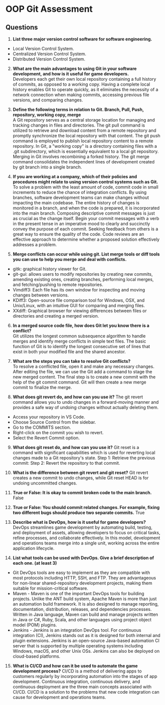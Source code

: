 # OOP Git Assessment
## **Questions**
1.	**List three major version control software for software engineering.**
- Local Version Control System.
- Centralized Version Control System.
- Distributed Version Control System.

2.	**What are the main advantages to using Git in your software development, and how is it useful for game developers.** <br>
Developers each get their own local repository containing a full history of commits, as opposed to a working copy. Having a complete local history enables Git to operate quickly, as it eliminates the necessity of a network connection when making commits, accessing previous file versions, and comparing changes.

3.	**Define the following terms in relation to Git. Branch, Pull, Push, repository, working copy, merge** <br>
A Git repository serves as a central storage location for managing and tracking changes in files and directories. 
The git pull command is utilized to retrieve and download content from a remote repository and promptly synchronize the local repository with that content. 
The git push command is employed to publish local repository content to a remote repository. 
In Git, a "working copy" is a directory containing files with a .git subdirectory, which is essentially equivalent to a local git repository. Merging in Git involves recombining a forked history. 
The git merge command consolidates the independent lines of development created by git branch into a single branch.

4.	**If you are working at a company, which of their policies and procedures might relate to using version control systems such as Git.** <br>
To solve a problem with the least amount of code, commit code in small increments to reduce the chance of integration conflicts. By using branches, software development teams can make changes without impacting the main codebase. The entire history of changes is monitored in a branch, and when the code is prepared, it is incorporated into the main branch. Composing descriptive commit messages is just as crucial as the change itself. Begin your commit messages with a verb in the present tense in an imperative mood to clearly and succinctly convey the purpose of each commit. Seeking feedback from others is a great way to ensure the quality of the code. Code reviews are an effective approach to determine whether a proposed solution effectively addresses a problem.

5.	**Merge conflicts can occur while using git. List merge tools or diff tools you can use to help you merge and deal with conflicts.** <br>
- gitk: graphical history viewer for Git.
- git-gui: allows users to modify repositories by creating new commits, amending existing ones, creating branches, performing local merges, and fetching/pushing to remote repositories.
- Vimdiff3: Each file has its own window for inspecting and moving changes between versions.
- KDiff3: Open-source file comparison tool for Windows, OSX, and Unix/Linux, with an intuitive GUI for comparing and merging files.
- XXdiff: Graphical browser for viewing differences between files or directories and creating a merged version.

6.	**In a merged source code file, how does Git let you know there is a conflict?** <br> 
Git utilizes the longest common subsequence algorithm to handle merges and identify merge conflicts in simple text files.
The basic function of Git is to identify the longest consecutive set of lines that exist in both your modified file and the shared ancestor.

7.	**What are the steps you can take to resolve Git conflicts?** <br>
To resolve a conflicted file, open it and make any necessary changes. 
After editing the file, we can use the Git add a command to stage the new merged content. 
The final step is to create a new commit with the help of the git commit command.
Git will then create a new merge commit to finalize the merge.

8.	**What does git revert do, and how can you use it?**
The git revert command allows you to undo changes in a forward-moving manner and provides a safe way of undoing changes without actually deleting them.
- Access your repository in VS Code.
- Choose Source Control from the sidebar.
- Go to the COMMITS section.
- Right-click on the commit you wish to revert.
- Select the Revert Commit option.

9.	**What does git reset do, and how can you use it?**
Git reset is a command with significant capabilities which is used for reverting local changes made to a Git repository's state.
Step 1: Retrieve the previous commit:
Step 2: Revert the repository to that commit.

10.	**What is the difference between git revert and git reset?**
Git revert creates a new commit to undo changes, while Git reset HEAD is for undoing uncommitted changes.
11.	**True or False: It is okay to commit broken code to the main branch.** <br>
False

12.	**True or False: You should commit related changes. For example, fixing two different bugs should produce two separate commits.**
True

13.	**Describe what is DevOps, how is it useful for game developers?** <br> DevOps streamlines game development by automating build, testing, and deployment of assets, allowing developers to focus on critical tasks, refine processes, and collaborate effectively. In this model, development and operations teams merge into a single unit, working across the entire application lifecycle.

14.	**List what tools can be used with DevOps. Give a brief description of each one. (at least 3)** <br>
- Git DevOps tools are easy to implement as they are compatible with most protocols including HTTP, SSH, and FTP. They are advantageous for non-linear shared-repository development projects, making them suitable for mission-critical software.
- Maven - Maven is one of the important DevOps tools for building projects. Unlike the ANT build system, Apache Maven is more than just an automation build framework. It is also designed to manage reporting, documentation, distribution, releases, and dependencies processes. Written in Java language, Maven can build and manage projects written in Java or C#, Ruby, Scala, and other languages using project object model (POM) plugins.
- Jenkins - Jenkins is an integration DevOps tool. For continuous integration (CI), Jenkins stands out as it is designed for both internal and plugin extensions. Jenkins is an open-source Java-based automation CI server that is supported by multiple operating systems including Windows, macOS, and other Unix OSs. Jenkins can also be deployed on cloud-based platforms. 

15.	**What is CI/CD and how can it be used to automate the game development process?**
CI/CD is a method of delivering apps to customers regularly by incorporating automation into the stages of app development. Continuous integration, continuous delivery, and continuous deployment are the three main concepts associated with CI/CD. CI/CD is a solution to the problems that new code integration can cause for development and operations teams.
